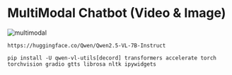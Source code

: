 # MultiModal Chatbot (Video & Image)

![multimodal](https://github.com/user-attachments/assets/afbe8708-7804-4c77-bfce-d7b738919edd)

```
https://huggingface.co/Qwen/Qwen2.5-VL-7B-Instruct
```

```
pip install -U qwen-vl-utils[decord] transformers accelerate torch torchvision gradio gtts librosa nltk ipywidgets
```
